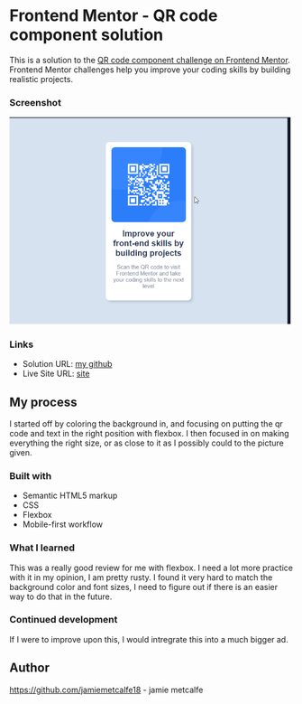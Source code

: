 # Frontend Mentor - QR code component solution

This is a solution to the [QR code component challenge on Frontend Mentor](https://www.frontendmentor.io/challenges/qr-code-component-iux_sIO_H). Frontend Mentor challenges help you improve your coding skills by building realistic projects. 

### Screenshot

![screenshot of project](https://raw.githubusercontent.com/jamiemetcalfe18/QR-code-challenge/main/screenshot.png)

### Links

- Solution URL: [my github](https://github.com/jamiemetcalfe18/QR-code-challenge)
- Live Site URL: [site](https://github.com/jamiemetcalfe18/QR-code-challenge/deployments/activity_log?environment=github-pages)

## My process
I started off by coloring the background in, and focusing on putting the qr code and text in the right position with flexbox. I then focused in on making everything the right size, or as close to it as I possibly could to the picture given. 

### Built with

- Semantic HTML5 markup
- CSS
- Flexbox
- Mobile-first workflow

### What I learned
This was a really good review for me with flexbox. I need a lot more practice with it in my opinion, I am pretty rusty. I found it very hard to match the background color and font sizes, I need to figure out if there is an easier way to do that in the future. 

### Continued development
If I were to improve upon this, I would intregrate this into a much bigger ad. 

## Author
https://github.com/jamiemetcalfe18 - jamie metcalfe
